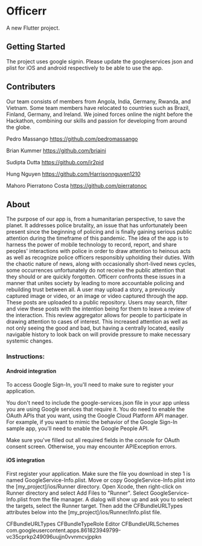 # Officerr

A new Flutter project.

## Getting Started

The project uses google signin. Please update the googleservices json and plist for iOS and android respectively to be able to use the app.

## Contributers

Our team consists of members from Angola, India, Germany, Rwanda, and Vietnam. Some team members have relocated to countries such as Brazil, Finland, Germany, and Ireland. We joined forces online the night before the Hackathon, combining our skills and passion for developing from around the globe.

Pedro Massango https://github.com/pedromassango

Brian Kummer https://github.com/briaini

Sudipta Dutta https://github.com/ir2pid

Hung Nguyen https://github.com/Harrisonnguyen1210

Mahoro Pierratono Costa https://github.com/pierratonoc

## About

The purpose of our app is, from a humanitarian perspective, to save the planet. It addresses police brutality, an issue that has unfortunately been present since the beginning of policing and is finally gaining serious public attention during the timeframe of this pandemic. The idea of the app is to harness the power of mobile technology to record, report, and share peoples' interactions with police in order to draw attention to heinous acts as well as recognize police officers responsibly upholding their duties. With the chaotic nature of news, along with occasionally short-lived news cycles, some occurrences unfortunately do not receive the public attention that they should or are quickly forgotten. Officerr confronts these issues in a manner that unites society by leading to more accountable policing and rebuilding trust between all. A user may upload a story, a previously captured image or video, or an image or video captured through the app. These posts are uploaded to a public repository. Users may search, filter and view these posts with the intention being for them to leave a review of the interaction. This review aggregator allows for people to participate in drawing attention to cases of interest. This increased attention as well as not only seeing the good and bad, but having a centrally located, easily navigable history to look back on will provide pressure to make necessary systemic changes.

### Instructions:
#### Android integration 
To access Google Sign-In, you'll need to make sure to register your application.

You don't need to include the google-services.json file in your app unless you are using Google services that require it. You do need to enable the OAuth APIs that you want, using the Google Cloud Platform API manager. For example, if you want to mimic the behavior of the Google Sign-In sample app, you'll need to enable the Google People API.

Make sure you've filled out all required fields in the console for OAuth consent screen. Otherwise, you may encounter APIException errors.

#### iOS integration 
First register your application.
Make sure the file you download in step 1 is named GoogleService-Info.plist.
Move or copy GoogleService-Info.plist into the [my_project]/ios/Runner directory.
Open Xcode, then right-click on Runner directory and select Add Files to "Runner".
Select GoogleService-Info.plist from the file manager.
A dialog will show up and ask you to select the targets, select the Runner target.
Then add the CFBundleURLTypes attributes below into the [my_project]/ios/Runner/Info.plist file.
<!-- Put me in the [my_project]/ios/Runner/Info.plist file -->
<!-- Google Sign-in Section -->
<key>CFBundleURLTypes</key>
<array>
	<dict>
		<key>CFBundleTypeRole</key>
		<string>Editor</string>
		<key>CFBundleURLSchemes</key>
		<array>
			<!-- TODO Replace this value: -->
			<!-- Copied from GoogleService-Info.plist key REVERSED_CLIENT_ID -->
			<string>com.googleusercontent.apps.861823949799-vc35cprkp249096uujjn0vvnmcvjppkn</string>
		</array>
	</dict>
</array>
<!-- End of the Google Sign-in Section -->
